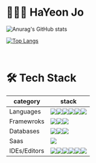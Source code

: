 # 👩🏻‍💻  HaYeon Jo


![Anurag's GitHub stats](https://github-readme-stats.vercel.app/api?username=HaYeonJo21&show_icons=true&theme=moltack)

[![Top Langs](https://github-readme-stats.vercel.app/api/top-langs/?username=HayeonJo21)](https://github.com/HayeonJo21/github-readme-stats)

<br/>

# 🛠 Tech Stack


| category | stack |
| --------- | ----------------------------- |
| Languages | <img src="https://img.shields.io/badge/Java-007396?style=flat-square&logo=Java&logoColor=white"/><img src="https://img.shields.io/badge/C-A8B9CC ?style=flat-square&logo=C&logoColor=white"/><img src="https://img.shields.io/badge/Python-3766AB?style=flat-square&logo=Python&logoColor=white"/><img src="https://img.shields.io/badge/Swift-F05138?style=flat-square&logo=Swift&logoColor=white"/><img src="https://img.shields.io/badge/JavaScript-F7DF1E?style=flat-square&logo=JavaScript&logoColor=black"/><img src="https://img.shields.io/badge/HTML5-E34F26?style=flat-square&logo=HTML5&logoColor=white"/> |
| Framewroks | <img src="https://img.shields.io/badge/Express.js-%23404d59.svg?style=flat-square&logo=express&logoColor=%2361DAFB"/><img src="https://img.shields.io/badge/Spring-%236DB33F.svg?style=flat-square&logo=spring&logoColor=white"/><img src="https://img.shields.io/badge/Node.js-339933?style=flat-square&logo=Node.js&logoColor=white"/> |
| Databases | <img src="https://img.shields.io/badge/MongoDB-47A248?style=flat-square&logo=MongoDB&logoColor=white"/><img src="https://img.shields.io/badge/MySql-4479A1?style=flat-square&logo=MySql&logoColor=white"/><img src="https://img.shields.io/badge/sqlite-%2307405e.svg?style=flat-square&logo=sqlite&logoColor=white"/> |
| Saas | <img src="https://img.shields.io/badge/Heroku-430098?style=flat-square&logo=Heroku&logoColor=white"/> |
| IDEs/Editors | <img src="https://img.shields.io/badge/Android%20Studio-3DDC84.svg?style=flat-square&logo=android-studio&logoColor=white"/><img src="https://img.shields.io/badge/Atom-%2366595C.svg?style=flat-square&logo=atom&logoColor=white"/><img src="https://img.shields.io/badge/Eclipse-FE7A16.svg?style=flat-square&logo=Eclipse&logoColor=white"/><img src="https://img.shields.io/badge/pycharm-143?style=flat-square&logo=pycharm&logoColor=black&color=black&labelColor=green"/><img src="https://img.shields.io/badge/Visual%20Studio-5C2D91.svg?style=flat-square&logo=visual-studio&logoColor=white"/><img src="https://img.shields.io/badge/Xcode-007ACC?style=flat-square&logo=Xcode&logoColor=white"/> |

<br/>
